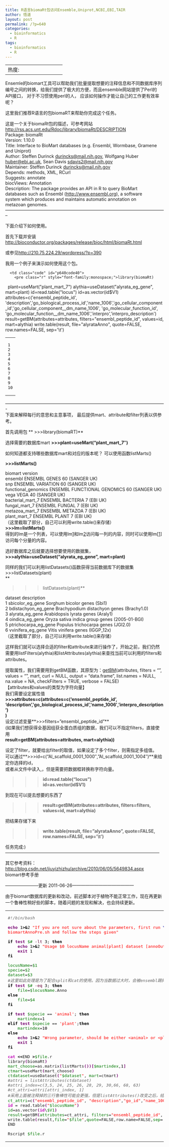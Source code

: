 ```yaml
---
title: R语言biomaRt包访问Ensemble,Uniprot,NCBI,EBI,TAIR
author: 悟道
layout: post
permalink: /?p=640
categories:
  - bioinformatics
  - R
tags:
  - bioinformatics
  - R
---
```

<table>
  <tr cellpadding=0><td>
    热度:
  </td><td cellpadding=0><img src='http://210.75.224.29/wordpress/wp-content/plugins/statpresscn/images/sun.gif' width=10 height=10 border=0 /></td><td cellpadding=0><img src='http://210.75.224.29/wordpress/wp-content/plugins/statpresscn/images/sun.gif' width=10 height=10 border=0 /></td><td cellpadding=0><img src='http://210.75.224.29/wordpress/wp-content/plugins/statpresscn/images/sun_dark.gif' width=10 height=10 border=0 /></td><td cellpadding=0><img src='http://210.75.224.29/wordpress/wp-content/plugins/statpresscn/images/sun_dark.gif' width=10 height=10 border=0 /></td><td cellpadding=0><img src='http://210.75.224.29/wordpress/wp-content/plugins/statpresscn/images/sun_dark.gif' width=10 height=10 border=0 /></td></tr>
</table>

Ensemle的biomart工具可以帮助我们批量提取想要的注释信息和不同数据库序列编号之间的转换，给我们提供了极大的方便，而且ensemble网站提供了Perl的API接口， 对于不习惯使用perl的人， 应该如何操作才能让自己的工作更有效率呢？

这里我们推荐R语言的包biomaRT来帮助你完成这个任务。

这是一个关于biomaRt包的描述，可参考网站<http://rss.acs.unt.edu/Rdoc/library/biomaRt/DESCRIPTION>  
Package: biomaRt  
Version: 1.10.0  
Title: Interface to BioMart databases (e.g. Ensembl, Wormbase, Gramene  
and Uniprot)  
Author: Steffen Durinck <durincks@mail.nih.gov>, Wolfgang Huber  
<huber@ebi.ac.uk>, Sean Davis <sdavis2@mail.nih.gov>  
Maintainer: Steffen Durinck <durincks@mail.nih.gov>  
Depends: methods, XML, RCurl  
Suggests: annotate  
biocViews: Annotation  
Description: The package provides an API in R to query BioMart  
databases such as Ensembl (http://www.ensembl.org), a software  
system which produces and maintains automatic annotation on  
metazoan genomes.  
&#8212;&#8212;&#8212;&#8212;&#8212;&#8212;&#8212;&#8212;&#8212;&#8212;&#8212;&#8212;&#8212;&#8212;&#8212;&#8212;&#8212;&#8212;&#8212;&#8212;&#8212;&#8212;&#8212;&#8212;&#8212;&#8212;&#8212;&#8212;&#8212;&#8212;&#8212;&#8212;&#8212;&#8212;&#8212;&#8212;&#8211;

下面介绍下如何使用。

首先下载并安装 <http://bioconductor.org/packages/release/bioc/html/biomaRt.html>

或参见<http://210.75.224.29/wordpress/?p=390>

[][1]

我用一个例子来演示如何使用这个包。

<div class="wp_codebox">
  <table>
    <tr id="p64040">
      <td class="line_numbers">
        <pre>1
2
3
4
5
6
7
8
9
10
</pre>
      </td>
      
      <td class="code" id="p640code40">
        <pre class="r" style="font-family:monospace;">library(biomaRt)
&nbsp;
plant=useMart("plant_mart_7")
alythia=useDataset("alyrata_eg_gene", mart=plant)
id=read.table("locus")
id=as.vector(id$V1)
&nbsp;
attributes=c('ensembl_peptide_id', 'description','go_biological_process_id','name_1006','go_cellular_component_id','go_cellular_component__dm_name_1006', 'go_molecular_function_id', 'go_molecular_function__dm_name_1006','interpro','interpro_description')
result=getBM(attributes=attributes, filters="ensembl_peptide_id", values=id, mart=alythia)
write.table(result, file="alyrataAnno", quote=FALSE, row.names=FALSE, sep='\t')</pre>
      </td>
    </tr>
  </table>
</div>

&#8212;&#8212;&#8212;&#8212;&#8212;&#8212;&#8212;&#8212;&#8212;&#8212;&#8212;&#8212;&#8212;&#8212;&#8212;&#8212;&#8212;&#8212;&#8212;&#8212;&#8212;&#8212;&#8212;&#8212;&#8212;&#8212;&#8212;&#8212;&#8212;&#8212;&#8212;&#8212;&#8212;&#8212;&#8212;&#8212;-  
下面来解释每行的意思和主意事项， 最后提供mart、attribute和filter列表以供参考。

首先调用包 ** >>>library(biomaRT)**

选择需要的数据库mart **>>>plant=useMart(&#8220;plant\_mart\_7&#8243;)**

如何知道都支持哪些数据库mart和对应的版本呢？ 可以使用函数listMarts()

**>>>listMarts()**

biomart version  
ensembl ENSEMBL GENES 60 (SANGER UK)  
snp ENSEMBL VARIATION 60 (SANGER UK)  
functional_genomics ENSEMBL FUNCTIONAL GENOMICS 60 (SANGER UK)  
vega VEGA 40 (SANGER UK)  
bacterial\_mart\_7 ENSEMBL BACTERIA 7 (EBI UK)  
fungal\_mart\_7 ENSEMBL FUNGAL 7 (EBI UK)  
metazoa\_mart\_7 ENSEMBL METAZOA 7 (EBI UK)  
plant\_mart\_7 ENSEMBL PLANT 7 (EBI UK)  
（这里截取了部分，自己可以利用write.table()来存储）  
**>>>lm=listMarts()**  
得到的lm是一个列表，可以使用lm[1]和lm[2]访问每一列的内容，同时可以使用lm[[1]]访问每个分量的内容。

选好数据库之后就要选择想要使用的数据集，  
**>>>alythia=useDataset(&#8220;alyrata\_eg\_gene&#8221;, mart=plant)**

同样的我们可以利用listDatasets()函数获得当前数据库下的数据集>>>listDatasets(plant)  
**  
>>>listDatasets(plant)**

dataset description  
1 sbicolor\_eg\_gene Sorghum bicolor genes (Sbi1)  
2 bdistachyon\_eg\_gene Brachypodium distachyon genes (Brachy1.0)  
3 alyrata\_eg\_gene Arabidopsis lyrata genes (Araly1)  
4 oindica\_eg\_gene Oryza sativa indica group genes (2005-01-BGI)  
5 ptrichocarpa\_eg\_gene Populus trichocarpa genes (JGI2.0)  
6 vvinifera\_eg\_gene Vitis vinifera genes (IGGP_12x)  
（这里截取了部分，自己可以利用write.table()来存储）

这样我们就可以选择合适的filter和attribute来进行操作了，开始之前，我们仍然需要用listFilters(alythia)和listAttributes(alythia)来查找当前可以利用的filters和attributes。

提取属性，我们需要用到getBM函数，其原型为：[getBM][2](attributes, filters = &#8220;&#8221;, values = &#8220;&#8221;, mart, curl = NULL, output = &#8220;data.frame&#8221;, list.names = NULL, na.value = NA, checkFilters = TRUE, verbose = FALSE)  
【attributes和values的类型为字符向量】  
我们需要设定属性值  
**>>>attributes=c(attributes=c(&#8216;ensembl\_peptide\_id&#8217;, &#8216;description&#8217;,'go\_biological\_process\_id&#8217;,'name\_1006&#8242;,&#8217;interpro_description&#8217;)  
)**  
设定过滤变量**>>>filters=&#8221;ensembl\_peptide\_id&#8221;**  
(如果我们想获得全基因组获全蛋白质组的数据，我们可以不指定filters，直接使用  
**result=getBM(attributes=attributes, mart=alythia))**

设定了filter，就要给出filter的取值，如果设定了多个filter，则需指定多组值。  
可以通过**>>>id=c(&#8220;Al\_scaffold\_0001\_1000&#8243;,&#8221;Al\_scaffold\_0001\_1004&#8243;)**来给定你选择的id，  
或者从文件中读入,，但是需要把数据框转换称字符向量。  
>>>**id=read.table(&#8220;locus&#8221;)**  
>>>**id=as.vector(id$V1)**

到现在可以提去想要的东西了  
>>>**result=getBM(attributes=attributes, filters=filters, values=id, mart=alythia)**

把结果存储下来  
>>>**write.table(result, file=&#8221;alyrataAnno&#8221;, quote=FALSE, row.names=FALSE, sep=&#8217;\t&#8217;)**

任务完成:)  
&#8212;&#8212;&#8212;&#8212;&#8212;&#8212;&#8212;&#8212;&#8212;&#8212;&#8212;&#8212;&#8212;&#8212;&#8212;&#8212;&#8212;&#8212;&#8212;&#8212;&#8212;&#8212;&#8212;&#8212;&#8212;&#8212;&#8212;&#8212;&#8212;&#8212;&#8212;&#8212;&#8212;&#8212;&#8212;

其它参考资料：  
<http://blog.csdn.net/jiuyizhizhu/archive/2010/06/05/5649834.aspx>  
biomart参考手册

&#8212;&#8212;&#8212;&#8212;&#8212;&#8212;&#8212;&#8211;更新 2011-06-26&#8212;&#8212;&#8212;&#8212;&#8212;&#8212;&#8212;&#8212;&#8212;&#8212;&#8212;&#8212;&#8212;&#8212;

由于biomart数据库的更新和改动，前述脚本对于植物不能正常工作，现在再更新一个鲁棒性稍好些的脚本，随着问题的发现和解决，也会持续更新。

<div class="wp_codebox">
  <table>
    <tr id="p64041">
      <td class="code" id="p640code41">
        <pre class="bash" style="font-family:monospace;"><span style="color: #666666; font-style: italic;">#!/bin/bash</span>
&nbsp;
<span style="color: #7a0874; font-weight: bold;">echo</span> <span style="color: #000000;">1</span><span style="color: #000000; font-weight: bold;">&gt;&</span><span style="color: #000000;">2</span> <span style="color: #ff0000;">"If you are not sure about the parameters, first run <span style="color: #000099; font-weight: bold;">\
</span>biomartAnnoPre.sh and follow the steps given"</span>
&nbsp;
<span style="color: #000000; font-weight: bold;">if</span> <span style="color: #7a0874; font-weight: bold;">test</span> <span style="color: #007800;">$#</span> <span style="color: #660033;">-lt</span> <span style="color: #000000;">3</span>; <span style="color: #000000; font-weight: bold;">then</span>
	<span style="color: #7a0874; font-weight: bold;">echo</span> <span style="color: #000000;">1</span><span style="color: #000000; font-weight: bold;">&gt;&</span><span style="color: #000000;">2</span> <span style="color: #ff0000;">"Usage $0 locusName animal[plant] dataset [annoOutput]"</span>
	<span style="color: #7a0874; font-weight: bold;">exit</span> <span style="color: #000000;">1</span>
<span style="color: #000000; font-weight: bold;">fi</span>
&nbsp;
<span style="color: #007800;">locusName</span>=<span style="color: #007800;">$1</span>
<span style="color: #007800;">specie</span>=<span style="color: #007800;">$2</span>
<span style="color: #007800;">dataset</span>=<span style="color: #007800;">$3</span>
<span style="color: #666666; font-style: italic;">#这里如此处理是为了配合split和cat的使用。因为当数据过大时，会被ensembl踢掉，需要拆分成小的数据集来抓取</span>
<span style="color: #000000; font-weight: bold;">if</span> <span style="color: #7a0874; font-weight: bold;">test</span> <span style="color: #007800;">$#</span> <span style="color: #660033;">-eq</span> <span style="color: #000000;">3</span>; <span style="color: #000000; font-weight: bold;">then</span>
	<span style="color: #007800;">file</span>=<span style="color: #007800;">$locusName</span>.Anno
<span style="color: #000000; font-weight: bold;">else</span>
	<span style="color: #007800;">file</span>=<span style="color: #007800;">$4</span>
<span style="color: #000000; font-weight: bold;">fi</span>
&nbsp;
<span style="color: #000000; font-weight: bold;">if</span> <span style="color: #7a0874; font-weight: bold;">test</span> <span style="color: #007800;">$specie</span> == <span style="color: #ff0000;">'animal'</span>; <span style="color: #000000; font-weight: bold;">then</span>
	<span style="color: #007800;">martindex</span>=<span style="color: #000000;">1</span>
<span style="color: #000000; font-weight: bold;">elif</span> <span style="color: #7a0874; font-weight: bold;">test</span> <span style="color: #007800;">$specie</span> == <span style="color: #ff0000;">'plant'</span>;<span style="color: #000000; font-weight: bold;">then</span>
	<span style="color: #007800;">martindex</span>=<span style="color: #000000;">10</span>
<span style="color: #000000; font-weight: bold;">else</span>
	<span style="color: #7a0874; font-weight: bold;">echo</span> <span style="color: #000000;">1</span><span style="color: #000000; font-weight: bold;">&gt;&</span><span style="color: #000000;">2</span> <span style="color: #ff0000;">"Wrong parameter, should be either &lt;animal&gt; or &lt;plant&gt;"</span>
	<span style="color: #7a0874; font-weight: bold;">exit</span> <span style="color: #000000;">1</span>
<span style="color: #000000; font-weight: bold;">fi</span>
&nbsp;
<span style="color: #c20cb9; font-weight: bold;">cat</span> <span style="color: #000000; font-weight: bold;">&lt;&lt;</span>END <span style="color: #000000; font-weight: bold;">&gt;</span><span style="color: #007800;">$file</span>.r
library<span style="color: #7a0874; font-weight: bold;">&#40;</span>biomaRt<span style="color: #7a0874; font-weight: bold;">&#41;</span>
<span style="color: #007800;">mart_choose</span>=as.matrix<span style="color: #7a0874; font-weight: bold;">&#40;</span>listMarts<span style="color: #7a0874; font-weight: bold;">&#40;</span><span style="color: #7a0874; font-weight: bold;">&#41;</span><span style="color: #7a0874; font-weight: bold;">&#41;</span><span style="color: #7a0874; font-weight: bold;">&#91;</span><span style="color: #007800;">$martindex</span>,<span style="color: #000000;">1</span><span style="color: #7a0874; font-weight: bold;">&#93;</span>
<span style="color: #007800;">ctmart</span>=useMart<span style="color: #7a0874; font-weight: bold;">&#40;</span>mart_choose<span style="color: #7a0874; font-weight: bold;">&#41;</span>
<span style="color: #007800;">ctdataset</span>=useDataset<span style="color: #7a0874; font-weight: bold;">&#40;</span><span style="color: #ff0000;">"<span style="color: #007800;">$dataset</span>"</span>, <span style="color: #007800;">mart</span>=ctmart<span style="color: #7a0874; font-weight: bold;">&#41;</span>
<span style="color: #666666; font-style: italic;">#attri = listAttributes(ctdataset)</span>
<span style="color: #666666; font-style: italic;">#attri_index=c(3,5, 24, 25, 26, 28, 29, 30,66, 68, 63)</span>
<span style="color: #666666; font-style: italic;">#ct_attri=attri[attri_index, 1]</span>
<span style="color: #666666; font-style: italic;">#采用上面被注释掉的三行鲁棒性可能会更强，但是listAttributes()改变之后，结果可能不是想要的，这里采取了保守的方式，若属性不存在即会提示错误。</span>
<span style="color: #007800;">ct_attri</span>=c<span style="color: #7a0874; font-weight: bold;">&#40;</span><span style="color: #ff0000;">"ensembl_peptide_id"</span>, <span style="color: #ff0000;">"description"</span>,<span style="color: #ff0000;">"go_id"</span>,<span style="color: #ff0000;">"name_1006"</span>,<span style="color: #ff0000;">"definition_1006"</span>, <span style="color: #ff0000;">"namespace_1003"</span>, <span style="color: #ff0000;">"goslim_goa_accession"</span>,<span style="color: #ff0000;">"goslim_goa_description"</span>, <span style="color: #ff0000;">"interpro"</span>, <span style="color: #ff0000;">"interpro_description"</span>, <span style="color: #ff0000;">"pfam"</span><span style="color: #7a0874; font-weight: bold;">&#41;</span>
<span style="color: #c20cb9; font-weight: bold;">id</span> = read.table<span style="color: #7a0874; font-weight: bold;">&#40;</span><span style="color: #ff0000;">"<span style="color: #007800;">$locusName</span>"</span><span style="color: #7a0874; font-weight: bold;">&#41;</span>
<span style="color: #007800;">id</span>=as.vector<span style="color: #7a0874; font-weight: bold;">&#40;</span><span style="color: #c20cb9; font-weight: bold;">id</span>\<span style="color: #007800;">$V1</span><span style="color: #7a0874; font-weight: bold;">&#41;</span>
<span style="color: #007800;">result</span>=getBM<span style="color: #7a0874; font-weight: bold;">&#40;</span><span style="color: #007800;">attributes</span>=ct_attri, <span style="color: #007800;">filters</span>=<span style="color: #ff0000;">"ensembl_peptide_id"</span>, <span style="color: #007800;">values</span>=<span style="color: #c20cb9; font-weight: bold;">id</span>, <span style="color: #007800;">mart</span>=ctdataset<span style="color: #7a0874; font-weight: bold;">&#41;</span>
write.table<span style="color: #7a0874; font-weight: bold;">&#40;</span>result,<span style="color: #007800;">file</span>=<span style="color: #ff0000;">"<span style="color: #007800;">$file</span>"</span>,<span style="color: #007800;">quote</span>=FALSE,row.name=FALSE,<span style="color: #007800;">sep</span>=<span style="color: #ff0000;">'\t'</span><span style="color: #7a0874; font-weight: bold;">&#41;</span>
END
&nbsp;
Rscript <span style="color: #007800;">$file</span>.r</pre>
      </td>
    </tr>
  </table>
</div>

 [1]: http://210.75.224.29/wordpress/?p=390
 [2]: http://rss.acs.unt.edu/Rdoc/library/biomaRt/html/getBM.html